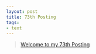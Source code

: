 ```yaml
---
layout: post
title: 73th Posting
tags: 
- text
---
```


> [Welcome to my 73th Posting](https://janghan-kor.tistory.com/407)
